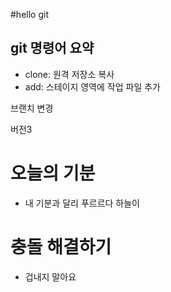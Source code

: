#hello git

## git 명령어 요약
- clone: 원격 저장소 복사
- add: 스테이지 영역에 작업 파일 추가

브랜치 변경


버전3

# 오늘의 기분
- 내 기분과 달리 푸르르다 하늘이


# 충돌 해결하기
- 겁내지 말아요
